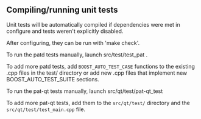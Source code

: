 Compiling/running unit tests
------------------------------------

Unit tests will be automatically compiled if dependencies were met in configure
and tests weren't explicitly disabled.

After configuring, they can be run with 'make check'.

To run the patd tests manually, launch src/test/test_pat .

To add more patd tests, add `BOOST_AUTO_TEST_CASE` functions to the existing
.cpp files in the test/ directory or add new .cpp files that
implement new BOOST_AUTO_TEST_SUITE sections.

To run the pat-qt tests manually, launch src/qt/test/pat-qt_test

To add more pat-qt tests, add them to the `src/qt/test/` directory and
the `src/qt/test/test_main.cpp` file.
